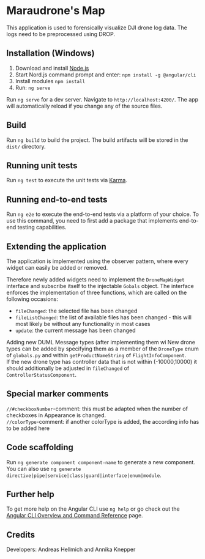 # Maraudrone's Map

This application is used to forensically visualize DJI drone log data. The logs need to be preprocessed using DROP. 

## Installation (Windows)
1. Download and install [Node.js](https://nodejs.org/en/download/)
2. Start Nord.js command prompt and enter: `npm install -g @angular/cli`
3. Install modules `npm install`
4. Run: `ng serve`

Run `ng serve` for a dev server. Navigate to `http://localhost:4200/`. The app will automatically reload if you change any of the source files.

## Build

Run `ng build` to build the project. The build artifacts will be stored in the `dist/` directory.

## Running unit tests

Run `ng test` to execute the unit tests via [Karma](https://karma-runner.github.io).

## Running end-to-end tests

Run `ng e2e` to execute the end-to-end tests via a platform of your choice. To use this command, you need to first add a package that implements end-to-end testing capabilities.

## Extending the application
The application is implemented using the observer pattern, where every widget can easily be added or removed.

Therefore newly added widgets need to implement the `DroneMapWidget` interface and subscribe itself to the injectable `Gobals` object.
The interface enforces the implementation of three functions, which are called on the following occasions:
* `fileChanged`: the selected file has been changed
* `fileListChanged`: the list of available files has been changed - this will most likely be without any functionality in most cases
* `update`: the current message has been changed

Adding new DUML Message types (after implementing them wi
New drone types can be added by specifying them as a member of the `DroneType` enum of `globals.py` and within `getProductNameString` of `FlightInfoComponent`.\
If the new drone type has controller data that is not within (-10000,10000) it should additionally be adjusted in `fileChanged` of `ControllerStatusComponent`.

## Special marker comments
`//#checkboxNumber`-comment: this must be adapted when the number of checkboxes in Appearance is changed.\
`//colorType`-comment: if another colorType is added, the according info has to be added here

## Code scaffolding

Run `ng generate component component-name` to generate a new component. You can also use `ng generate directive|pipe|service|class|guard|interface|enum|module`.

## Further help

To get more help on the Angular CLI use `ng help` or go check out the [Angular CLI Overview and Command Reference](https://angular.io/cli) page.

## Credits
Developers: Andreas Hellmich and Annika Knepper

